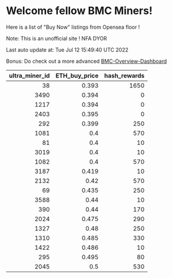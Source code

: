 # Welcome fellow BMC Miners!
Here is a list of "Buy Now" listings from Opensea floor !

Note: This is an unofficial site ! NFA DYOR

Last auto update at: Tue Jul 12 15:49:40 UTC 2022

Bonus: Do check out a more advanced [BMC-Overview-Dashboard](https://dune.com/defifunk/BMC-Overview-Dashboard)


|   ultra_miner_id |   ETH_buy_price |   hash_rewards |
|-----------------:|----------------:|---------------:|
|               38 |           0.393 |           1650 |
|             3490 |           0.394 |              0 |
|             1217 |           0.394 |              0 |
|             2403 |           0.395 |              0 |
|              292 |           0.399 |            250 |
|             1081 |           0.4   |            570 |
|               81 |           0.4   |             10 |
|             3019 |           0.4   |             10 |
|             1082 |           0.4   |            570 |
|             3187 |           0.419 |             10 |
|             2132 |           0.42  |            570 |
|               69 |           0.435 |            250 |
|             3588 |           0.44  |             10 |
|              390 |           0.44  |            170 |
|             2024 |           0.475 |            290 |
|             1327 |           0.48  |            250 |
|             1310 |           0.485 |            330 |
|             1422 |           0.486 |             10 |
|              295 |           0.495 |             80 |
|             2045 |           0.5   |            530 |